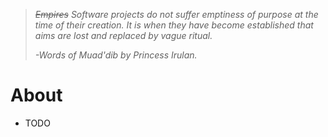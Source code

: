 > *~~Empires~~ Software projects do not suffer emptiness of purpose at the time of their creation. It is when they have become established that aims are lost and replaced by vague ritual.*
>
> *-Words of Muad'dib by Princess Irulan.*

# About

- TODO
